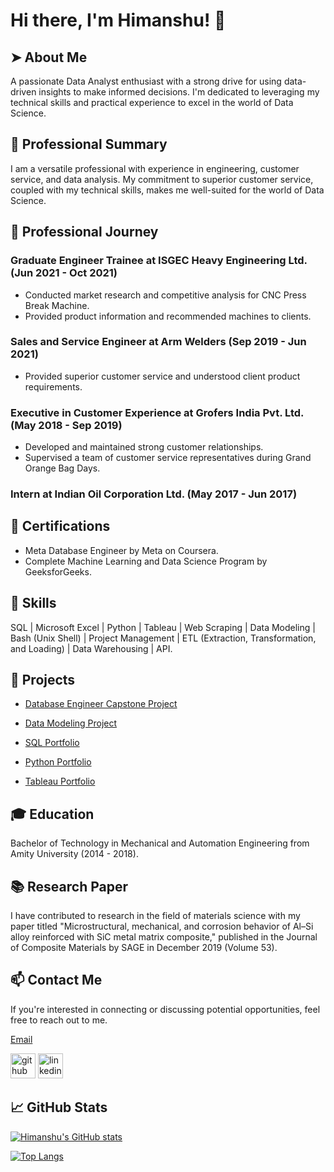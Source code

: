 # Hi there, I'm Himanshu! 🙏

## ➤ About Me

A passionate Data Analyst enthusiast with a strong drive for using data-driven insights to make informed decisions. I'm dedicated to leveraging my technical skills and practical experience to excel in the world of Data Science.

## 🌟 Professional Summary

I am a versatile professional with experience in engineering, customer service, and data analysis. My commitment to superior customer service, coupled with my technical skills, makes me well-suited for the world of Data Science.

## 💼 Professional Journey

### Graduate Engineer Trainee at ISGEC Heavy Engineering Ltd. (Jun 2021 - Oct 2021)

- Conducted market research and competitive analysis for CNC Press Break Machine.
- Provided product information and recommended machines to clients.

### Sales and Service Engineer at Arm Welders (Sep 2019 - Jun 2021)

- Provided superior customer service and understood client product requirements.

### Executive in Customer Experience at Grofers India Pvt. Ltd. (May 2018 - Sep 2019)

- Developed and maintained strong customer relationships.
- Supervised a team of customer service representatives during Grand Orange Bag Days.

### Intern at Indian Oil Corporation Ltd. (May 2017 - Jun 2017)

## 📜 Certifications

- Meta Database Engineer by Meta on Coursera.
- Complete Machine Learning and Data Science Program by GeeksforGeeks.

## 🚀 Skills

SQL | Microsoft Excel | Python | Tableau | Web Scraping | Data Modeling | Bash (Unix Shell) | Project Management | ETL (Extraction, Transformation, and Loading) | Data Warehousing | API.

## 📁 Projects

- [Database Engineer Capstone Project](https://github.com/himanshu1295/db-capstone-project)

- [Data Modeling Project](https://github.com/himanshu1295/Data_Modeling_Project)

- [SQL Portfolio](https://github.com/himanshu1295/SQL_Portfolio)

- [Python Portfolio](https://github.com/himanshu1295/Python_Portfolio)

- [Tableau Portfolio](https://public.tableau.com/app/profile/himanshu.vashisth)

## 🎓 Education

Bachelor of Technology in Mechanical and Automation Engineering from Amity University (2014 - 2018).

## 📚 Research Paper

I have contributed to research in the field of materials science with my paper titled "Microstructural, mechanical, and corrosion behavior of Al–Si alloy reinforced with SiC metal matrix composite," published in the Journal of Composite Materials by SAGE in December 2019 (Volume 53).

## 📫 Contact Me

If you're interested in connecting or discussing potential opportunities, feel free to reach out to me.

[Email](mailto:4488himanshu@gmail.com)

[<img src='https://cdn.jsdelivr.net/npm/simple-icons@3.0.1/icons/github.svg' alt='github' height='40'>](https://github.com/himanshu1295) [<img src='https://cdn.jsdelivr.net/npm/simple-icons@3.0.1/icons/linkedin.svg' alt='linkedin' height='40'>](https://www.linkedin.com/in/vashisth12/)

## 📈 GitHub Stats

[![Himanshu's GitHub stats](https://github-readme-stats.vercel.app/api?username=himanshu1295)](https://github.com/himanshu1295/github-readme-stats)

[![Top Langs](https://github-readme-stats.vercel.app/api/top-langs/?username=himanshu1295&layout=compact)](https://github.com/himanshu1295)



<!--
**himanshu1295/himanshu1295** is a ✨ _special_ ✨ repository because its `README.md` (this file) appears on your GitHub profile.

Here are some ideas to get you started:

- 🔭 I’m currently working on ...
- 🌱 I’m currently learning ...
- 👯 I’m looking to collaborate on ...
- 🤔 I’m looking for help with ...
- 💬 Ask me about ...
- 📫 How to reach me: ...
- 😄 Pronouns: ...
- ⚡ Fun fact: ...
-->
